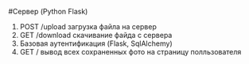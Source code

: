 #Сервер (Python Flask)
1) POST /upload загрузка файла на сервер
2) GET /download скачивание файда с сервера
3) Базовая аутентификация (Flask, SqlAlchemy)
4) GET / вывод всех сохраненных фото на страницу полльзователя
